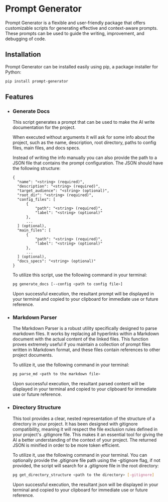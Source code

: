 # Prompt Generator

Prompt Generator is a flexible and user-friendly package that offers customizable scripts for generating effective and
context-aware prompts. These prompts can be used to guide the writing, improvement, and debugging of code.

## Installation

Prompt Generator can be installed easily using pip, a package installer for Python:

```bash
pip install prompt-generator
```

## Features

- ### Generate Docs

  This script generates a prompt that can be used to make the AI write documentation for the project.

  When executed without arguments it will ask for some info about the project, such as the name, description, root
  directory, paths to config files, main files, and docs specs.

  Instead of writing the info manually you can also provide the path to a JSON file that contains the prompt
  configuration.
  The JSON should have the following structure:

  ```
  {
    "name": "<string> (required)",
    "description": "<string> (required)",
    "target_audience": "<string> (optional)",
    "root_dir": "<string> (required)",
    "config_files": [
        {
            "path": "<string> (required)",
            "label": "<string> (optional)"
        },
        ...
    ] (optional),
    "main_files": [
        {
            "path": "<string> (required)",
            "label": "<string> (optional)"
        },
        ...
    ] (optional),
    "docs_specs": "<string> (optional)"
  }
  ```

  To utilize this script, use the following command in your terminal:

  ```bash
  pg generate_docs [--config <path to config file>]
  ```

  Upon successful execution, the resultant prompt will be displayed in your terminal and copied to your clipboard for
  immediate use or future reference.

- ### Markdown Parser

  The Markdown Parser is a robust utility specifically designed to parse markdown files. It works by replacing all
  hyperlinks within a Markdown document with the actual content of the linked files. This function proves extremely
  useful if you maintain a collection of prompt files written in Markdown format, and these files contain references to
  other project documents.

  To utilize it, use the following command in your terminal:

  ```bash
  pg parse_md <path to the markdown file>
  ```

  Upon successful execution, the resultant parsed content will be displayed in your terminal and copied to your
  clipboard for immediate use or future reference.

- ### Directory Structure

  This tool provides a clear, nested representation of the structure of a directory in your project. It has been
  designed with gitignore compatibility, meaning it will respect the file exclusion rules defined in your project's
  .gitignore file. This makes it an essential tool for giving the AI a better understanding of the context of your
  project. The returned JSON is minified in order to be more token efficient.

  To utilize it, use the following command in your terminal. You can optionally provide the .gitignore file path using
  the -gitignore flag, if not provided, the script will search for a .gitignore file in the root directory:

  ```bash
  pg get_directory_structure <path to the directory> [-gitignore]
  ```

  Upon successful execution, the resultant json will be displayed in your terminal and copied to your
  clipboard for immediate use or future reference.
